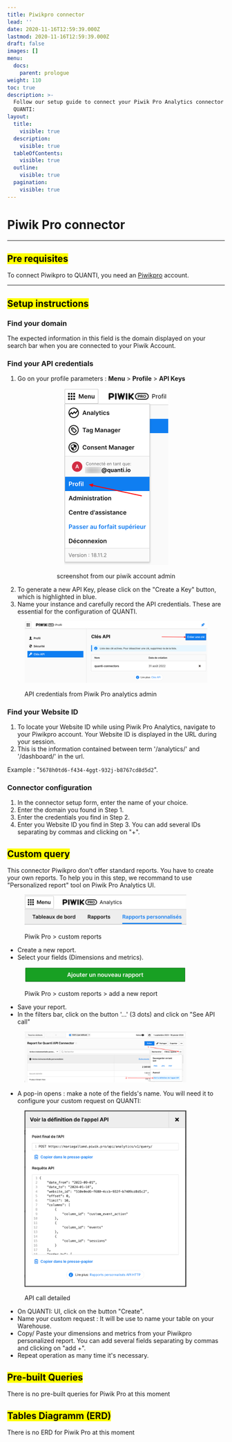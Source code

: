 ```yaml
---
title: Piwikpro connector
lead: ''
date: 2020-11-16T12:59:39.000Z
lastmod: 2020-11-16T12:59:39.000Z
draft: false
images: []
menu:
  docs:
    parent: prologue
weight: 110
toc: true
description: >-
  Follow our setup guide to connect your Piwik Pro Analytics connector with
  QUANTI:
layout:
  title:
    visible: true
  description:
    visible: true
  tableOfContents:
    visible: true
  outline:
    visible: true
  pagination:
    visible: true
---
```


# Piwik Pro connector

***

## <mark style="background-color:yellow;">Pre requisites</mark>

To connect Piwikpro to QUANTI, you need an [Piwikpro](https://piwik.pro/?pk\_campaign=ecommerce-data-connector\&pk\_source=quanti.io\&pk\_medium=partnership) account.

***

## <mark style="background-color:yellow;">Setup instructions</mark>

### Find your domain

The expected information in this field is the domain displayed on your search bar when you are connected to your Piwik Account.

### Find your API credentials

1. Go on your profile parameters : **Menu** > **Profile** > **API Keys**

<div align="center" data-full-width="true">

<figure><img src="../content/en/docs/prologue/piwikpro/piwik1.png" alt="piwik-pro-analytics-credentials" width="241"><figcaption><p>screenshot from our piwik account admin</p></figcaption></figure>

</div>

2. To generate a new API Key, please click on the "Create a Key" button, which is highlighted in blue.
3. Name your instance and carefully record the API credentials. These are essential for the configuration of QUANTI.

<figure><img src="../content/en/docs/prologue/piwikpro/piwik2.png" alt=""><figcaption><p>API credentials from Piwik Pro analytics admin</p></figcaption></figure>

### Find your Website ID

1. To locate your Website ID while using Piwik Pro Analytics, navigate to your Piwikpro account. Your Website ID is displayed in the URL during your session.
2. This is the information contained between term '/analytics/' and '/dashboard/' in the url.&#x20;

Example :  "`5678h0td6-f434-4ggt-932j-b8767cd8d5d2`".

### Connector configuration

1. In the connector setup form, enter the name of your choice.
2. Enter the domain you found in Step 1.
3. Enter the credentials you find in Step 2.
4. Enter you Website ID you find in Step 3. You can add several IDs separating by commas and clicking on "+".

## <mark style="background-color:yellow;">Custom query</mark>

This connector Piwikpro don't offer standard reports. You have to create your own reports. To help you in this step, we recommand to use "Personalized report" tool on Piwik Pro Analytics UI.

<figure><img src="../content/en/docs/prologue/piwikpro/piwik3.png" alt="" width="375"><figcaption><p>Piwik Pro > custom reports</p></figcaption></figure>

* Create a new report.
* Select your fields (Dimensions and metrics).

<figure><img src="../content/en/docs/prologue/piwikpro/piwik4.png" alt="" width="375"><figcaption><p>Piwik Pro > custom reports > add a new report</p></figcaption></figure>

* Save your report.
* In the filters bar, click on the button '...' (3 dots) and click on "See API call"

<figure><img src="../content/en/docs/prologue/piwikpro/piwik5.png" alt="" width="375"><figcaption></figcaption></figure>

* A pop-in opens : make a note of the fields's name. You will need it to configure your custom request on QUANTI:

<figure><img src="../content/en/docs/prologue/piwikpro/piwik6.png" alt="" width="375"><figcaption><p>API call detailed</p></figcaption></figure>

* On QUANTI: UI, click on the button "Create".
* Name your custom request : It will be use to name your table on your Warehouse.
* Copy/ Paste your dimensions and metrics from your Piwikpro personalized report. You can add several fields separating by commas and clicking on "add +".
* Repeat operation as many time it's necessary.

## <mark style="background-color:yellow;">Pre-built Queries</mark>

There is no pre-built queries for Piwik Pro at this moment

## <mark style="background-color:yellow;">Tables Diagramm (ERD)</mark>

There is no ERD for Piwik Pro at this moment
